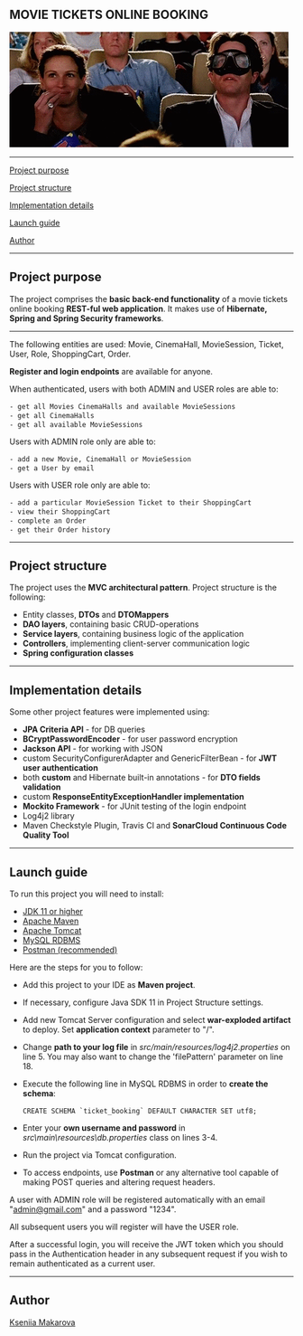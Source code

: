 ## MOVIE TICKETS ONLINE BOOKING

![Header Image](src/main/resources/cinema.gif)

---

[Project purpose](#project-purpose)

[Project structure](#project-structure)

[Implementation details](#implementation-details)

[Launch guide](#launch-guide)

[Author](#author)

---
## Project purpose

The project comprises the **basic back-end functionality** of a movie tickets online booking **REST-ful web application**.
It makes use of **Hibernate, Spring and Spring Security frameworks**.

---

The following entities are used: Movie, CinemaHall, MovieSession, Ticket, User, Role, ShoppingCart, Order.

**Register and login endpoints** are available for anyone.

When authenticated, users with both ADMIN and USER roles are able to:

    - get all Movies CinemaHalls and available MovieSessions
    - get all CinemaHalls
    - get all available MovieSessions

Users with ADMIN role only are able to:

    - add a new Movie, CinemaHall or MovieSession
    - get a User by email

Users with USER role only are able to:

    - add a particular MovieSession Ticket to their ShoppingCart
    - view their ShoppingCart
    - complete an Order
    - get their Order history

---
## Project structure

The project uses the **MVC architectural pattern**. Project structure is the following:

- Entity classes, **DTOs** and **DTOMappers**
- **DAO layers**, containing basic CRUD-operations
- **Service layers**, containing business logic of the application
- **Controllers**, implementing client-server communication logic
- **Spring configuration classes**

---
## Implementation details

Some other project features were implemented using:
- **JPA Criteria API** - for DB queries
- **BCryptPasswordEncoder** - for user password encryption
- **Jackson API** - for working with JSON
- custom SecurityConfigurerAdapter and GenericFilterBean - for **JWT user authentication**
- both **custom** and Hibernate built-in annotations - for **DTO fields validation**
- custom **ResponseEntityExceptionHandler implementation**
- **Mockito Framework** - for JUnit testing of the login endpoint
- Log4j2 library
- Maven Checkstyle Plugin, Travis CI and **SonarCloud Continuous Code Quality Tool**

---
## Launch guide

To run this project you will need to install:

- [JDK 11 or higher](https://www.oracle.com/java/technologies/javase-jdk11-downloads.html)
- [Apache Maven](https://maven.apache.org/download.cgi)
- [Apache Tomcat](https://tomcat.apache.org/download-90.cgi)
- [MySQL RDBMS](https://dev.mysql.com/downloads/installer)
- [Postman (recommended)](https://www.postman.com/downloads)

Here are the steps for you to follow:

- Add this project to your IDE as **Maven project**.
- If necessary, configure Java SDK 11 in Project Structure settings.
- Add new Tomcat Server configuration and select **war-exploded artifact** to deploy. Set **application context** parameter to "/".
- Change **path to your log file** in _src/main/resources/log4j2.properties_ on line 5. You may also want to change the 'filePattern' parameter on line 18.
- Execute the following line in MySQL RDBMS in order to **create the schema**: 

      CREATE SCHEMA `ticket_booking` DEFAULT CHARACTER SET utf8;
- Enter your **own username and password** in _src\main\resources\db.properties_ class on lines 3-4.
- Run the project via Tomcat configuration.
- To access endpoints, use **Postman** or any alternative tool capable of making POST queries and altering request headers.

A user with ADMIN role will be registered automatically with an email "admin@gmail.com" and a password "1234".

All subsequent users you will register will have the USER role.

After a successful login, you will receive the JWT token which you should pass in the Authentication header in any subsequent request if you wish to remain authenticated as a current user.

---
## Author

[Kseniia Makarova](https://github.com/KseniiaMakarova)
